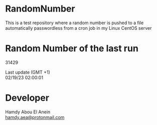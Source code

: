 # RandomNumber    
This is a test repository where a random number is pushed to a file automatically passwordless from a cron job in my Linux CentOS server    
# Random Number of the last run   
31429
      
Last update (GMT +1)    
02/19/23 02:00:01
# Developer    
Hamdy Abou El Anein   
hamdy.aea@protonmail.com
